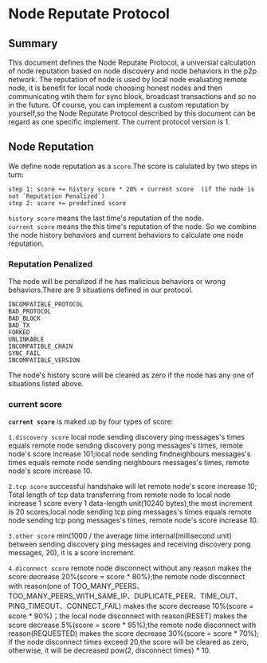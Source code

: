 # Node Reputate Protocol

## Summary
This document defines the Node Reputate Protocol, a universial calculation of node reputation based on node discovery and node behaviors in the p2p network.
The reputation of node is used by local node evaluating remote node, it is benefit for local node choosing honest nodes and then communicating wtih them for sync block, broadcast transactions and so no in the future.
Of course, you can implement a custom reputation by yourself,so the Node Reputate Protocol described by this document can be regard as one specific implement.
The current protocol version is 1. 

## Node Reputation
We define node reputation as a `score`.The score is calulated by two steps in turn:
```text
step 1: score += history score * 20% + current score  (if the node is not `Reputation Penalized`)
step 2: score += predefined score
```
`history score` means the last time's reputation of the node.
<br>
`current score` means the this time's reputation of the node.
So we combine the node history behaviors and current behaviors to calculate one node reputation. 

### Reputation Penalized
The node will be penalized if he has malicious behaviors or wrong behaviors.There are 9 situations defined in our protocol.

```text
INCOMPATIBLE_PROTOCOL
BAD_PROTOCOL
BAD_BLOCK
BAD_TX
FORKED
UNLINKABLE
INCOMPATIBLE_CHAIN
SYNC_FAIL
INCOMPATIBLE_VERSION
```

The node's history score will be cleared as zero if the node has any one of situations listed above.

### current score
<b>`current score`</b> is maked up by four types of score:

`1.discovery score` local node sending discovery ping messages's times equals remote node sending discovery pong messages's times, remote node's score increase 101;local node sending findneighbours messages's times equals remote node sending neighbours messages's times, remote node's score increase 10.
<br>

`2.tcp score` successful handshake will let remote node's score increase 10; Total length of tcp data transferring from remote node to local node increase 1 score every 1 data-length unit(10240 bytes),the most increment is 20 scores;local node sending tcp ping messages's times equals remote node sending tcp pong messages's times, remote node's score increase 10. 
<br>

`3.other score` min(1000 / the average time internal(millisecond unit) between sending discovery ping messages and receiving discovery pong messages, 20), it is a score increment.
<br>

`4.diconnect score` remote node disconnect without any reason makes the score decrease 20%(score = score * 80%);the remote node disconnect with reason(one of TOO_MANY_PEERS、TOO_MANY_PEERS_WITH_SAME_IP、DUPLICATE_PEER、TIME_OUT、PING_TIMEOUT、CONNECT_FAIL) makes the score decrease 10%(score = score * 90%)；the local node disconnect with reason(RESET) makes the score decrease 5%(score = score * 95%);the remote node disconnect with reason(REQUESTED) makes the score decrease 30%(score = score * 70%);
if the node disconnect times exceed 20,the score will be cleared as zero, otherwise, it will be decreased pow(2, disconnect times) * 10.